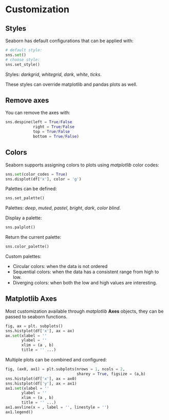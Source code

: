 # Customization

## Styles

Seaborn has default configurations that can be applied with:
```python
# default style:
sns.set()
# choose style:
sns.set_style()
```
Styles: *darkgrid*, *whitegrid*, *dark*, *white*, *ticks*.

These styles can override matplotlib and pandas plots as well.

## Remove axes

You can remove the axes with:

```python
sns.despine(left = True/False
            right = True/False
            top = True/False
            bottom = True/False)
```


## Colors

Seaborn supports assigning colors to plots using *matplotlib* color codes:

```python
sns.set(color_codes = True)
sns.displot(df['x'], color = 'g')
```

Palettes can be defined:

```python
sns.set_palette()
```
Palettes: *deep*, *muted*, *pastel*, *bright*, *dark*, *color blind*.

Display a palette:

```python
sns.palplot()
```

Return the current palette:

```python
sns.color_palette()
```

Custom palettes:
* Circular colors:  when the data is not ordered
* Sequential colors: when the data has a consistent range from high to low.
* Diverging colors: when both the low and high values are interesting.

## Matplotlib Axes
Most customization available through *matplotlib* **Axes** objects, they can be passed to seaborn functions.

```python
fig, ax = plt. subplots()
sns.histplot(df['x'], ax = ax)
ax.set(xlabel = ''
       ylabel = ''
       xlim = (a , b)
       title = '' ...)
```
Multiple plots can be combined and configured:

```python
fig, (ax0, ax1) = plt.subplots(nrows = 1, ncols = 2, 
                               sharey = True, figsize = (a,b)
sns.histplot(df['x'], ax = ax0)
sns.histplot(df['y'], ax = ax1)
ax1.set(xlabel = ''
       ylabel = ''
       xlim = (a , b)
       title = '' ...)
ax1.axvline(x = , label = '', linestyle = '')
ax1.legend()
```
